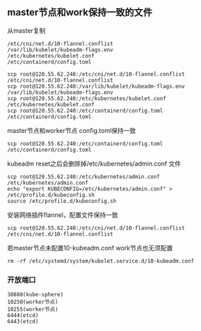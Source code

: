 ## master节点和work保持一致的文件

从master复制  

    /etc/cni/net.d/10-flannel.conflist
    /var/lib/kubelet/kubeadm-flags.env 
    /etc/kubernetes/kubelet.conf
    /etc/containerd/config.toml

    scp root@120.55.62.240:/etc/cni/net.d/10-flannel.conflist /etc/cni/net.d/10-flannel.conflist
    scp root@120.55.62.240:/var/lib/kubelet/kubeadm-flags.env  /var/lib/kubelet/kubeadm-flags.env 
    scp root@120.55.62.240:/etc/kubernetes/kubelet.conf /etc/kubernetes/kubelet.conf
    scp root@120.55.62.240:/etc/containerd/config.toml /etc/containerd/config.toml


master节点和worker节点 config.toml保持一致

    scp root@120.55.62.240:/etc/containerd/config.toml /etc/containerd/config.toml


kubeadm reset之后会删除掉/etc/kubernetes/admin.conf 文件

    scp root@120.55.62.240:/etc/kubernetes/admin.conf  /etc/kubernetes/admin.conf   
    echo "export KUBECONFIG=/etc/kubernetes/admin.conf" > /etc/profile.d/kubeconfig.sh  
    source /etc/profile.d/kubeconfig.sh  

安装网络插件flannel，配置文件保持一致 

    scp root@120.55.62.240:/etc/cni/net.d/10-flannel.conflist /etc/cni/net.d/10-flannel.conflist


若master节点未配置10-kubeadm.conf work节点也无须配置

    rm -rf /etc/systemd/system/kubelet.service.d/10-kubeadm.conf

### 开放端口
    30880(kube-sphere)
    10250(worker节点)
    10255(worker节点)
    6444(etcd)
    6443(etcd)
